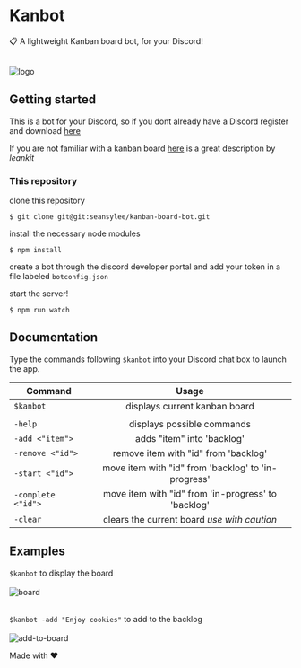 # Kanbot

:clipboard: A lightweight Kanban board bot, for your Discord! <br /><br />

![logo](https://media.discordapp.net/attachments/449647907772170253/449770623187812362/kanbotcircle.png)

## Getting started 

This is a bot for your Discord, so if you dont already have a Discord
register and download [here](https://discordapp.com/) <br />

If you are not familiar with a kanban board [here](https://leankit.com/learn/kanban/kanban-board/) is a great description by *leankit*

### This repository

clone this repository

```
$ git clone git@git:seansylee/kanban-board-bot.git
```

install the necessary node modules

```
$ npm install
```

create a bot through the discord developer portal and add your token in a file labeled `botconfig.json`

start the server!

```
$ npm run watch
```

## Documentation

Type the commands following `$kanbot` into your Discord chat box to launch the app.

|Command| Usage|
| ------------- |:-------------:|
| `$kanbot`| displays current kanban board|
|||
| `-help` | displays possible commands |
| `-add <"item">` | adds "item" into 'backlog'|
| `-remove <"id">` | remove item with "id" from 'backlog'|
| `-start <"id">` | move item with "id" from 'backlog' to 'in-progress'|
| `-complete <"id">` | move item with "id" from 'in-progress' to 'backlog'|
| `-clear` | clears the current board *use with caution*|

## Examples

`$kanbot` to display the board <br /><br />
![board](https://i.imgur.com/KkAgFms.png)<br /><br />

`$kanbot -add "Enjoy cookies"` to add to the backlog <br /><br />
![add-to-board](https://i.imgur.com/D7VfZDI.png)<br />

Made with :heart:
